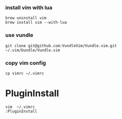 ### install vim with lua
```
brew uninstall vim
brew install vim --with-lua
```

### use vundle
```
git clone git@github.com:VundleVim/Vundle.vim.git ~/.vim/bundle/Vundle.vim
```

### copy vim config
```
cp vimrc ~/.vimrc
```

# PluginInstall
```
vim  ~/.vimrc
:PluginInstall
```
